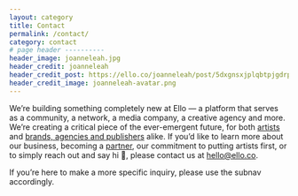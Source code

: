 ```yaml
---
layout: category
title: Contact
permalink: /contact/
category: contact
# page header ----------
header_image: joanneleah.jpg
header_credit: joanneleah
header_credit_post: https://ello.co/joanneleah/post/5dxgnsxjplqbtpjgdrpoda
header_credit_image: joanneleah-avatar.png
---
```


We’re building something completely new at Ello — a platform that serves as a community, a network, a media company, a creative agency and more.  We’re creating a critical piece of the ever-emergent future, for both [artists](/wtf/contact/artists/) and [brands, agencies and publishers](/wtf/contact/brands-agencies/) alike. If you’d like to learn more about our business, becoming a [partner](/wtf/contact/partners/), our commitment to putting artists first, or to simply reach out and say hi :wave:, please contact us at hello@ello.co.

If you’re here to make a more specific inquiry, please use the subnav accordingly.
